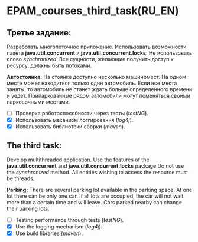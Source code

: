 # EPAM_courses_third_task(RU_EN)

## Третье задание:
Разработать многопоточное приложение.
Использовать возможности пакета **java.util.concurrent** и **java.util.concurrent.locks**.
Не использовать слово *synchronized*.
Все сущности, желающие получить доступ к ресурсу, должны быть потоками.

**Автостоянка:** На стоянке доступно несколько машиномест. На одном месте может находиться только один автомобиль. Если все места заняты, то автомобиль не станет ждать больше определенного времени и уедет. Припаркованные рядом автомобили могут поменяться своими парковочными местами.

- [ ] Проверка работоспособности через тесты (*testNG*).
- [x] Использовать механизм логгирования (*log4j*).
- [x] Использовать библиотеки сборки (*maven*).

## The third task:
Develop multithreaded application.
Use the features of the **java.util.concurrent** and **java.util.concurrent.locks** package
Do not use the *synchronized* method.
All entities wishing to access the resource must be threads.

**Parking:** There are several parking lot available in the parking space. At one lot there can be only one car. If all lots are occupied, the car will not wait more than a certain time and will leave. Cars parked nearby can change their parking lots.

- [ ] Testing performance through tests (*testNG*).
- [x] Use the logging mechanism (*log4j*).
- [x] Use build libraries (*maven*).
